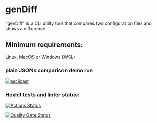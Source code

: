 # genDiff

"genDiff" is a CLI utility tool that compares two configuration files and shows a difference.

## Minimum requirements:

Linux, MacOS or Windows (WSL)

### plain JSONs comparison demo run

[![asciicast](https://asciinema.org/a/crfwLJuBsswwcjC90ZmKNkxMj.svg)](https://asciinema.org/a/crfwLJuBsswwcjC90ZmKNkxMj)

### Hexlet tests and linter status:

[![Actions Status](https://github.com/thedoorbell/fullstack-javascript-project-46/actions/workflows/hexlet-check.yml/badge.svg)](https://github.com/thedoorbell/fullstack-javascript-project-46/actions)

[![Quality Gate Status](https://sonarcloud.io/api/project_badges/measure?project=thedoorbell_fullstack-javascript-project-46&metric=alert_status)](https://sonarcloud.io/summary/new_code?id=thedoorbell_fullstack-javascript-project-46)
